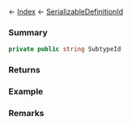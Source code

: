 ← [Index](Api-Index) ← [SerializableDefinitionId](VRage.ObjectBuilders.SerializableDefinitionId)

### Summary

```csharp
private public string SubtypeId
```

### Returns

### Example

### Remarks

